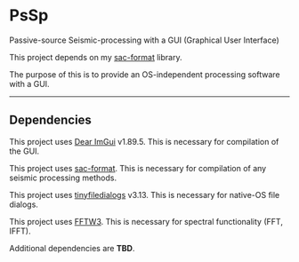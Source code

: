 # PsSp
Passive-source Seismic-processing with a GUI (Graphical User Interface)

This project depends on my [sac-format](https://github.com/arbCoding/seismic) library.

The purpose of this is to provide an OS-independent processing software with a GUI.

---

## Dependencies

This project uses [Dear ImGui](https://github.com/ocornut/imgui/tree/v1.89.5) v1.89.5. This is necessary for compilation of the GUI.

This project uses [sac-format](https://github.com/arbCoding/sac-format). This is necessary for compilation of any seismic processing methods.

This project uses [tinyfiledialogs](https://sourceforge.net/projects/tinyfiledialogs/) v3.13. This is necessary for native-OS file dialogs.

This project uses [FFTW3](https://www.fftw.org/). This is necessary for spectral functionality (FFT, IFFT).

Additional dependencies are **TBD**.
